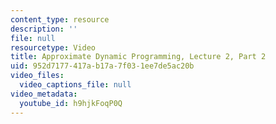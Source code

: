 ```yaml
---
content_type: resource
description: ''
file: null
resourcetype: Video
title: Approximate Dynamic Programming, Lecture 2, Part 2
uid: 952d7177-417a-b17a-7f03-1ee7de5ac20b
video_files:
  video_captions_file: null
video_metadata:
  youtube_id: h9hjkFoqP0Q
---
```

